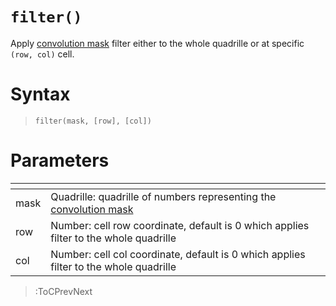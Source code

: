 # `filter()`

Apply [convolution mask](https://en.wikipedia.org/wiki/Kernel_%28image_processing%29) filter either to the whole quadrille or at specific `(row, col)` cell.

# Syntax

> `filter(mask, [row], [col])`

# Parameters

| <!-- --> | <!-- -->                                                                                                                         |
|----------|----------------------------------------------------------------------------------------------------------------------------------|
| mask     | Quadrille: quadrille of numbers representing the [convolution mask](https://en.wikipedia.org/wiki/Kernel_%28image_processing%29) |
| row      | Number: cell row coordinate, default is 0 which applies filter to the whole quadrille                                            |
| col      | Number: cell col coordinate, default is 0 which applies filter to the whole quadrille                                            |

> :ToCPrevNext